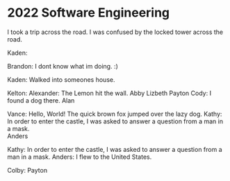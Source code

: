 # 2022 Software Engineering
I took a trip across the road.
I was confused by the locked tower across the road.

Kaden:   

Brandon: I dont know what im doing. :)   


Kaden: Walked into someones house.

Kelton:
Alexander: The Lemon hit the wall.
Abby
Lizbeth
Payton
Cody: I found a dog there.
Alan

Vance: Hello, World! The quick brown fox jumped over the lazy dog.
Kathy: In order to enter the castle, I was asked to answer a question from a man in a mask.  
Anders


Kathy: In order to enter the castle, I was asked to answer a question from a man in a mask.
Anders: I flew to the United States.

Colby:
Payton
